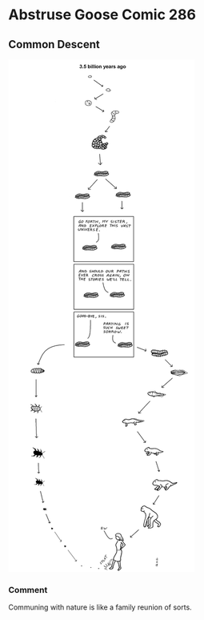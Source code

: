 # Abstruse Goose Comic 286
## Common Descent

![image](comics/good_night_till_it_be_morrow.png)
### Comment
Communing with nature is like a family reunion of sorts.
